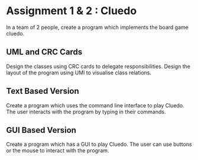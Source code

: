 # Assignment 1 & 2 : Cluedo

In a team of 2 people, create a program which implements the board game cluedo.

## UML and CRC Cards

Design the classes using CRC cards to delegate responsibilities. Design the layout of the program using UMl to visualise class relations. 

## Text Based Version

Create a program which uses the command line interface to play Cluedo. The user interacts with the program by typing in their commands. 

## GUI Based Version

Create a program which has a GUI to play Cluedo. The user can use buttons or the mouse to interact with the program.
